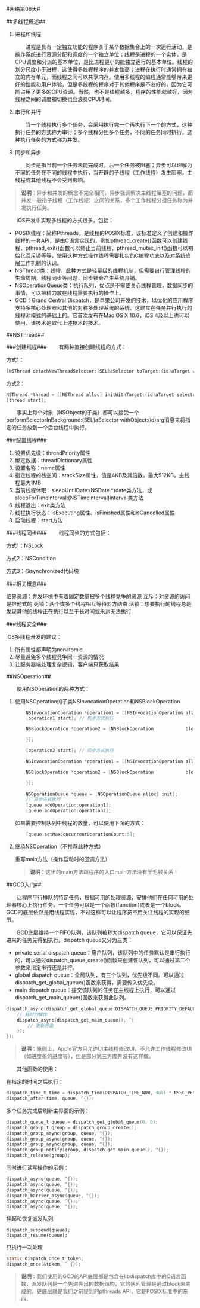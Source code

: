#网络第06天#

##多线程概述##

1. 进程和线程

	&emsp;&emsp;进程是具有一定独立功能的程序关于某个数据集合上的一次运行活动，是操作系统进行资源分配和调度的一个独立单位；线程是进程的一个实体，是CPU调度和分派的基本单位，是比进程更小的能独立运行的基本单位。线程的划分尺度小于进程，这使得多线程程序的并发性高；进程在执行时通常拥有独立的内存单元，而线程之间可以共享内存。使用多线程的编程通常能够带来更好的性能和用户体验，但是多线程的程序对于其他程序是不友好的，因为它可能占用了更多的CPU资源。当然，也不是线程越多，程序的性能就越好，因为线程之间的调度和切换也会浪费CPU时间。

2. 串行和并行

	&emsp;&emsp;当一个线程执行多个任务，会采用执行完一个再执行下一个的方式，这种执行任务的方式称为串行；多个线程分担多个任务，不同的任务同时执行，这种执行任务的方式称为并发。
	
3. 同步和异步

	&emsp;&emsp;同步是指当前一个任务未能完成时，后一个任务被阻塞；异步可以理解为不同的任务在不同的线程中执行，当开辟的子线程（工作线程）发生阻塞，主线程或其他线程不会受到影响。
	
>**说明**：异步和并发的概念不完全相同，异步强调解决主线程阻塞的问题，而并发一般指子线程（工作线程）之间的关系，多个工作线程分担任务称为并发执行任务。


&emsp;&emsp;iOS开发中实现多线程的方式很多，包括：

- POSIX线程：简称Pthreads，是线程的POSIX标准，该标准定义了创建和操作线程的一套API，是由C语言实现的，例如pthread_create()函数可以创建线程，pthread_exit()函数可以终止当前线程，pthread_mutex_init()函数可以初始化互斥锁等等，使用这种方式操作线程需要扎实的C编程功底以及对系统底层工作机制的认识。
- NSThread类：线程，此种方式是轻量级的线程机制，但需要自行管理线程的生命周期，线程同步等问题，同步锁会产生系统开销。
- NSOperationQueue类：执行队列，优点是不需要关心线程管理，数据同步的事情，可以把精力放在线程需要执行的操作上。
- GCD：Grand Central Dispatch，是苹果公司开发的技术，以优化的应用程序支持多核心处理器和其他的对称多处理系统的系统。这建立在任务并行执行的线程池模式的基础上的。它首次发布在Mac OS X 10.6，iOS 4及以上也可以使用，该技术是取代上述技术的技术。

##NSThread##

###创建线程###
&emsp;&emsp;有两种直接创建线程的方式：

方式1：

```Objective-C
[NSThread detachNewThreadSelector:(SEL)aSelector toTarget:(id)aTarget withObject:(id)anArgument];
```

方式2：

```Objective-C
NSThread *thread = [[NSThread alloc] initWithTarget:(id)aTarget selector:(SEL)aSelector object:(id)anArgument];
[thread start];
```

&emsp;&emsp;事实上每个对象（NSObject的子类）都可以接受一个performSelectorInBackground:(SEL)aSelector withObject:(id)arg消息来将指定的任务放到一个后台线程中执行。

###配置线程###

1. 设置优先级：threadPriority属性
2. 绑定数据：threadDictionary属性
3. 设置名称：name属性
4. 指定线程的栈空间：stackSize属性，值是4KB及其倍数，最大512KB，主线程最大1MB
5. 当前线程休眠：sleepUntilDate:(NSDate *)date类方法，或sleepForTimeInterval:(NSTimeInterval)interval类方法
6. 线程退出：exit类方法
7. 线程执行状态：isExecuting属性、isFinished属性和isCancelled属性
8. 启动线程：start方法

###线程同步###
&emsp;&emsp;线程同步的方式包括：

方式1：NSLock

方式2：NSCondition

方式3：@synchronized代码块

###相关概念###

临界资源：并发环境中有着固定数量被多个线程竞争的资源
互斥：对资源的访问是排他式的
死锁：两个或多个线程相互等待对方结束
活锁：想要执行的线程总是发现其他的线程正在执行以至于长时间或永远无法执行

###线程安全###

iOS多线程开发的建议：

1. 所有属性都声明为nonatomic
2. 尽量避免多个线程竞争同一资源的情况
3. 让服务器端处理复杂逻辑，客户端只获取结果

##NSOperation##

&emsp;&emsp;使用NSOperation的两种方式：

1. 使用NSOperation的子类NSInvocationOperation和NSBlockOperation

	```Objective-C
		NSInvocationOperation *operation1 = [[NSInvocationOperation alloc] 			initWithTarget:self selector:@selector(foo) object:nil];
		[operation1 start];	// 同步方式执行

		NSBlockOperation *operation2 = [NSBlockOperation 			blockOperationWithBlock:^{       
	
		}];

		[operation2 start];	// 同步方式执行
	```
	
	```Objective-C
		NSInvocationOperation *operation1 = [[NSInvocationOperation alloc] 			initWithTarget:self selector:@selector(foo) object:nil];

		NSBlockOperation *operation2 = [NSBlockOperation 			blockOperationWithBlock:^{       
	
		}];
		
		NSOperationQueue *queue = [NSOperationQueue alloc] init];
		// 异步方式执行
		[queue addOperation:operation1];
		[queue addOperation:operation2];
	```
	
	如果需要控制队列中线程的数量，可以使用下面的方式：
	
	```Objective-C
		[queue setMaxConcurrentOperationCount:5];
	```

2. 继承NSOperation（不推荐此种方式）

	重写main方法（操作启动时的回调方法）
	
	>**说明**：这里的main方法跟程序的入口main方法没有半毛钱关系！

##GCD入门##

&emsp;&emsp;让程序平行排队的特定任务，根据可用的处理资源，安排他们在任何可用的处理器核心上执行任务。一个任务可以是一个函数(function)或者是一个block。GCD的底层依然是用线程实现，不过这样可以让程序员不用关注线程的实现的细节。

&emsp;&emsp;GCD底层维持一个FIFO队列，该队列被称为dispatch queue，它可以保证先进来的任务先得到执行。dispatch queue又分为三类：

- private serial dispatch queue：用户队列，该队列中的任务默认是串行执行的，可以通过dispatch_queue_create()函数来创建该队列，可以通过第二个参数来指定串行还是并行。
- global dispatch queue：全局队列，有三个队列，优先级不同。可以通过dispatch_get_global_queue()函数来获得，需要传入优先级。
- main dispatch queue：提交该队列的任务在主线程上执行，可以通过dispatch_get_main_queue()函数来获得此队列。

```Objective-C
dispatch_async(dispatch_get_global_queue(DISPATCH_QUEUE_PRIORITY_DEFAULT, 0), ^{  
    // 耗时的操作  
    dispatch_async(dispatch_get_main_queue(), ^{  
        // 更新界面  
    });  
});
```

>**说明**：原则上，Apple官方只允许UI主线程修改UI，不允许工作线程修改UI（如进度条的进度等），但是部分第三方库并没有这样做。


&emsp;&emsp;其他函数的使用：

在指定的时间之后执行：

```Objective-C
dispatch_time_t time = dispatch_time(DISPATCH_TIME_NOW, 3ull * NSEC_PER_SEC);
dispatch_after(time, queue, ^{});
```
多个任务完成后刷新主界面的示例：

```Objective-C
dispatch_queue_t queue = dispatch_get_global_queue(0, 0);
dispatch_group_t group = dispatch_group_create();
dispatch_group_async(group, queue, ^{});
dispatch_group_async(group, queue, ^{});
dispatch_group_async(group, queue, ^{});
dispatch_group_notify(group, dispatch_get_main_queue(), ^{});
dispatch_release(group);
```

同时进行读写操作的示例：

```Objective-C
dispatch_async(queue, ^{});
dispatch_async(queue, ^{});
dispatch_async(queue, ^{});
dispatch_barrier_async(queue, ^{});
dispatch_async(queue, ^{});
dispatch_async(queue, ^{});
```

挂起和恢复派发队列

```Objective
dispatch_suspend(queue);
dispatch_resume(queue);
```

只执行一次处理

```Objective-C
static dispatch_once_t token;
dispatch_once(&token, ^ {});
```

>**说明**：我们使用的GCD的API底层都是包含在libdispatch库中的C语言函数，派发队列是一个先进先出的数据结构，它的队列管理是通过block来完成的。更底层就是我们之前提到的pthreads API，它是POSIX标准中的东西。
